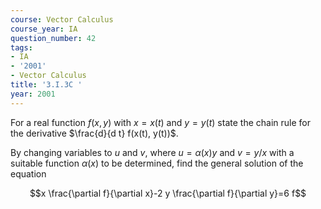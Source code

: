 ```yaml
---
course: Vector Calculus
course_year: IA
question_number: 42
tags:
- IA
- '2001'
- Vector Calculus
title: '3.I.3C '
year: 2001
---
```



For a real function $f(x, y)$ with $x=x(t)$ and $y=y(t)$ state the chain rule for the derivative $\frac{d}{d t} f(x(t), y(t))$.

By changing variables to $u$ and $v$, where $u=\alpha(x) y$ and $v=y / x$ with a suitable function $\alpha(x)$ to be determined, find the general solution of the equation

$$x \frac{\partial f}{\partial x}-2 y \frac{\partial f}{\partial y}=6 f$$